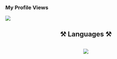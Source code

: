 ### My Profile Views
![](https://komarev.com/ghpvc/?username=SavJas)



<h2 align="center">⚒️ Languages ⚒️</h2>
<br/>
<div align="center">
    <img src="https://skillicons.dev/icons?i=html,css,python,go,vscode,github,discord" />
</div>
